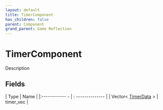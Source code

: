 ```yaml
---
layout: default
title: TimerComponent
has_children: false
parent: Component
grand_parent: Game Reflection
---
```

# TimerComponent
Description 

## Fields
| Type | Name |
|:------------ - | : -------------- |
| Vector< [TimerData](game-reflection/classes/timer_data.md) > | timer_vec |
